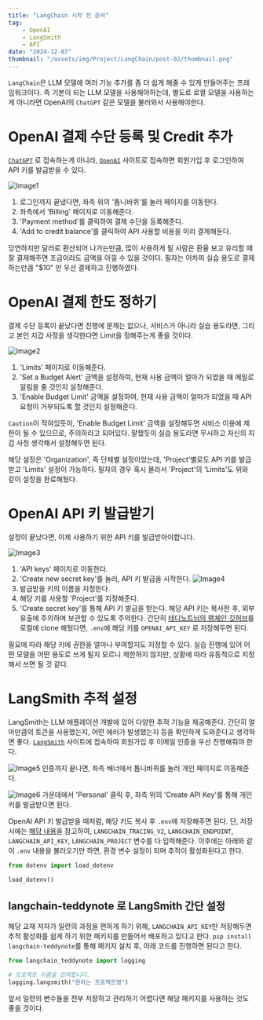 ```yaml
---
title: "LangChain 시작 전 준비"
tag:
    - OpenAI
    - LangSmith
    - API
date: "2024-12-07"
thumbnail: "/assets/img/Project/LangChain/post-02/thumbnail.png"
---
```


`LangChain`은 LLM 모델에 여러 기능 추가를 좀 더 쉽게 해줄 수 있게 만들어주는 프레임워크이다.
즉 기본이 되는 LLM 모델을 사용해야하는데, 별도로 로컬 모델을 사용하는게 아니라면 OpenAI의 `ChatGPT` 같은 모델을 불러와서 사용해야한다.

# OpenAI 결제 수단 등록 및 Credit 추가

[`ChatGPT`](https://chatgpt.com/) 로 접속하는게 아니라, [`OpenAI`](https://platform.openai.com/) 사이트로 접속하면 회원가입 후 로그인하여 API 키를 발급받을 수 있다.

![Image1](/assets/img/Project/LangChain/post-02/1.png)
1. 로그인까지 끝냈다면, 좌측 위의 '톱니바퀴'를 눌러 페이지를 이동한다.
2. 좌측에서 'Billing' 페이지로 이동해준다.
3. 'Payment method'를 클릭하여 결제 수단을 등록해준다.
4. 'Add to credit balance'를 클릭하여 API 사용할 비용을 미리 결제해둔다.

당연하지만 달러로 환산되어 나가는만큼, 많이 사용하게 될 사람은 환율 보고 유리할 때 잘 결제해주면 조금이라도 금액을 아낄 수 있을 것이다.
필자는 어차피 실습 용도로 결제하는만큼 "$10" 만 우선 결제하고 진행하였다.

# OpenAI 결제 한도 정하기

결제 수단 등록이 끝났다면 진행에 문제는 없으나, 서비스가 아니라 실습 용도라면, 그리고 본인 지갑 사정을 생각한다면 Limit을 정해주는게 좋을 것이다.

![Image2](/assets/img/Project/LangChain/post-02/2.png)
1. 'Limits' 페이지로 이동해준다.
2. 'Set a Budget Alert' 금액을 설정하여, 현재 사용 금액이 얼마가 되었을 때 메일로 알림을 줄 것인지 설정해준다.
3. 'Enable Budget Limit' 금액을 설정하여, 현재 사용 금액이 얼마가 되었을 때 API 요청이 거부되도록 할 것인지 설정해준다.

`Caution`이 적혀있듯이, 'Enable Budget Limit' 금액을 설정해두면 서비스 이용에 제한이 될 수 있으므로, 주의하라고 되어있다.
말했듯이 실습 용도라면 무시하고 자신의 지갑 사정 생각해서 설정해두면 된다.

해당 설정은 'Organization', 즉 단체별 설정이었는데, 'Project'별로도 API 키를 발급받고 'Limits' 설정이 가능하다.
필자의 경우 혹시 몰라서 'Project'의 'Limits'도 위와 같이 설정을 완료해뒀다.

# OpenAI API 키 발급받기

설정이 끝났다면, 이제 사용하기 위한 API 키를 발급받아야합니다.

![Image3](/assets/img/Project/LangChain/post-02/3.png)
1. 'API keys' 페이지로 이동한다.
2. 'Create new secret key'를 눌러, API 키 발급을 시작한다.
![Image4](/assets/img/Project/LangChain/post-02/4.png)
3. 발급받을 키의 이름을 지정한다.
4. 해당 키를 사용할 'Project'를 지정해준다.
5. 'Create secret key'를 통해 API 키 발급을 받는다.
    해당 API 키는 복사한 후, 외부 유출에 주의하며 보관할 수 있도록 주의한다.
    간단히 [테디노트님의 랭체인 깃허브](https://github.com/teddylee777/langchain-kr)를 로컬에 clone 해뒀다면, `.env`에 해당 키를 `OPENAI_API_KEY` 로 저장해두면 된다.

필요에 따라 해당 키에 권한을 얼마나 부여할지도 지정할 수 있다.
실습 진행에 있어 어떤 모델을 어떤 용도로 쓰게 될지 모르니 제한하지 않지만, 상황에 따라 유동적으로 지정해서 쓰면 될 것 같다.

# LangSmith 추적 설정

LangSmith는 LLM 애플레이션 개발에 있어 다양한 추적 기능을 제공해준다.
간단히 얼마만큼의 토큰을 사용했는지, 어떤 에러가 발생했는지 등을 확인하게 도와준다고 생각하면 좋다.
[`LangSmith`](https://smith.langchain.com/) 사이트에 접속하여 회원가입 후 이메일 인증을 우선 진행해줘야 한다.

![Image5](/assets/img/Project/LangChain/post-02/5.png)
인증까지 끝나면, 좌측 배너에서 톱니바퀴를 눌러 개인 페이지로 이동해준다.

![Image6](/assets/img/Project/LangChain/post-02/6.png)
가운데에서 'Personal' 클릭 후, 좌측 위의 'Create API Key'를 통해 개인 키를 발급받으면 된다.

OpenAI API 키 발급받을 때처럼, 해당 키도 복사 후 `.env`에 저장해주면 된다.
단, 저장 시에는 [해당 내용](https://wikidocs.net/250954)을 참고하여, `LANGCHAIN_TRACING_V2`, `LANGCHAIN_ENDPOINT`, `LANGCHAIN_API_KEY`, `LANGCHAIN_PROJECT` 변수를 다 입력해준다. 이후에는 아래와 같이 `.env` 내용을 불러오기만 하면, 환경 변수 설정이 되며 추적이 활성화된다고 한다.

```python
from dotenv import load_dotenv

load_dotenv()
```

## langchain-teddynote 로 LangSmith 간단 설정

해당 교재 저자가 일련의 과정을 편하게 하기 위해, `LANGCHAIN_API_KEY`만 저장해두면 추적 활성화를 쉽게 하기 위한 패키지를 만들어서 배포하고 있다고 한다.
`pip install langchain-teddynote`를 통해 패키지 설치 후, 아래 코드를 진행하면 된다고 한다.

```python
from langchain_teddynote import logging

# 프로젝트 이름을 입력합니다.
logging.langsmith("원하는 프로젝트명")
```

앞서 일련의 변수들을 전부 저장하고 관리하기 어렵다면 해당 패키지를 사용하는 것도 좋을 것이다.